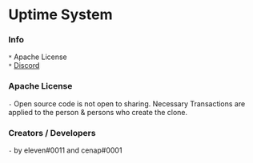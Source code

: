 # Uptime System
### Info
`*` Apache License <br>
`*` [Discord](https://discord.gg/yC659VN)



### Apache License
`-` Open source code is not open to sharing. Necessary Transactions are applied to the person & persons who create the clone.



### Creators / Developers
`-` by eleven#0011 and cenap#0001
